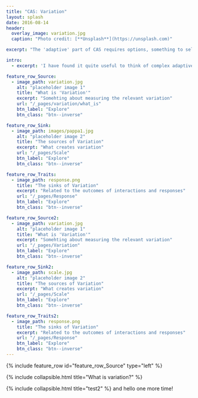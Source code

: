 ```yaml
---
title: "CAS: Variation"
layout: splash
date: 2016-08-14
header:
  overlay_image: variation.jpg
  caption: "Photo credit: [**Unsplash**](https://unsplash.com)"

excerpt: "The 'adaptive' part of CAS requires options, something to select from, wether it is genes, organisms traits, policies, products etc. Variation, and thus options, is the prerequisite of adaptation."

intro:
  - excerpt: 'I have found it quite useful to think of complex adaptive systems by applying at least three different lenses to any problem: How is the **variation** of components expressed, what are the **scales** of interaction and how do the components **respond** to these interactions. But it is when we put these ingredients together in a stew we get the dynamics of complex adaptive systems. My friend and post-doc host [Simon Levin](https://www.princeton.edu/~slevin/) likes to describe complex adaptive systems as localized interactions that result in selection processes which manifests in patterns at higher levels that in turn determine the nature of the local interactions. Thus, in this website I will explore both the ingrediences of complex adaptive systems as well as the resulting patterns when all processes work in concert'

feature_row_Source:
  - image_path: variation.jpg
    alt: "placeholder image 1"
    title: "What is 'Variation'"
    excerpt: "Somehting about measuring the relevant variation"
    url: "/_pages/variation/what_is"
    btn_label: "Explore"
    btn_class: "btn--inverse"

feature_row_Sink:
  - image_path: images/pappa1.jpg
    alt: "placeholder image 2"
    title: "The sources of Variation"
    excerpt: "What creates variation"
    url: "/_pages/Scale"
    btn_label: "Explore"
    btn_class: "btn--inverse"

feature_row_Traits:
  - image_path: response.png
    title: "The sinks of Variation"
    excerpt: "Related to the outcomes of interactions and responses"
    url: "/_pages/Response"
    btn_label: "Explore"
    btn_class: "btn--inverse"

feature_row_Source2:
  - image_path: variation.jpg
    alt: "placeholder image 1"
    title: "What is 'Variation'"
    excerpt: "Somehting about measuring the relevant variation"
    url: "/_pages/Variation"
    btn_label: "Explore"
    btn_class: "btn--inverse"

feature_row_Sink2:
  - image_path: scale.jpg
    alt: "placeholder image 2"
    title: "The sources of Variation"
    excerpt: "What creates variation"
    url: "/_pages/Scale"
    btn_label: "Explore"
    btn_class: "btn--inverse"

feature_row_Traits2:
  - image_path: response.png
    title: "The sinks of Variation"
    excerpt: "Related to the outcomes of interactions and responses"
    url: "/_pages/Response"
    btn_label: "Explore"
    btn_class: "btn--inverse"
---
```


{% include feature_row id="feature_row_Source" type="left" %}

{% include collapsible.html title="What is variation?" %}


{% include collapsible.html title="test2" %}
and hello one more time!
